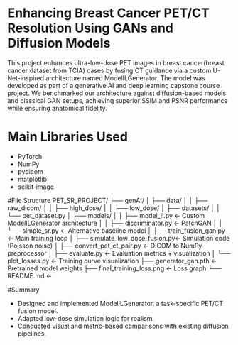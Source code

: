 # Enhancing Breast Cancer PET/CT Resolution Using GANs and Diffusion Models

This project enhances ultra-low-dose PET images in breast cancer(breast cancer dataset from TCIA) cases by fusing CT guidance via a custom U-Net-inspired architecture named ModelILGenerator. The model was developed as part of a generative AI and deep learning capstone course project. We benchmarked our architecture against diffusion-based models and classical GAN setups, achieving superior SSIM and PSNR performance while ensuring anatomical fidelity.

# Main Libraries Used
- PyTorch
- NumPy
- pydicom
- matplotlib
- scikit-image

#File Structure
PET_SR_PROJECT/
├── genAI/
│   ├── data/
│   │   ├── raw_dicom/
│   │   ├── high_dose/
│   │   └── low_dose/
│   ├── datasets/
│   │   └── pet_dataset.py
│   ├── models/
│   │   ├── model_il.py             ← Custom ModelILGenerator architecture
│   │   ├── discriminator.py        ← PatchGAN
│   │   └── simple_sr.py            ← Alternative baseline model
│   ├── train_fusion_gan.py         ← Main training loop
│   ├── simulate_low_dose_fusion.py← Simulation code (Poisson noise)
│   ├── convert_pet_ct_pair.py      ← DICOM to NumPy preprocessor
│   ├── evaluate.py                 ← Evaluation metrics + visualization
│   └── plot_losses.py              ← Training curve visualization
├── generator_gan.pth               ← Pretrained model weights
├── final_training_loss.png         ← Loss graph
└── README.md                       ← 

#Summary
- Designed and implemented ModelILGenerator, a task-specific PET/CT fusion model.
- Adapted low-dose simulation logic for realism.
- Conducted visual and metric-based comparisons with existing diffusion pipelines.

